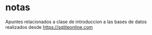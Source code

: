# notas
Apuntes relacionados a clase de introduccion a las bases de datos realizados desde https://sqliteonline.com
